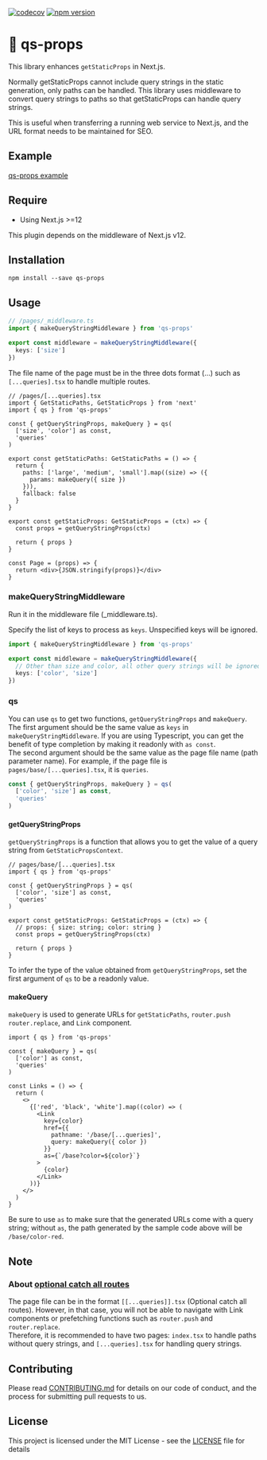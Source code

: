 [![codecov](https://codecov.io/gh/aiji42/next-qs-props/branch/main/graph/badge.svg?token=ZWU2IX3T1U)](https://codecov.io/gh/aiji42/next-qs-props)
[![npm version](https://badge.fury.io/js/qs-props.svg)](https://badge.fury.io/js/qs-props)

# :bowl_with_spoon: qs-props

This library enhances `getStaticProps` in Next.js.

Normally getStaticProps cannot include query strings in the static generation, only paths can be handled. This library uses middleware to convert query strings to paths so that getStaticProps can handle query strings.

This is useful when transferring a running web service to Next.js, and the URL format needs to be maintained for SEO.

## Example

[qs-props example](https://next-qs-props.vercel.app)

## Require

- Using Next.js >=12

This plugin depends on the middleware of Next.js v12.

## Installation

```
npm install --save qs-props
```

## Usage

```ts
// /pages/_middleware.ts
import { makeQueryStringMiddleware } from 'qs-props'

export const middleware = makeQueryStringMiddleware({
  keys: ['size']
})
```

The file name of the page must be in the three dots format (...) such as `[...queries].tsx` to handle multiple routes.
```tsx
// /pages/[...queries].tsx
import { GetStaticPaths, GetStaticProps } from 'next'
import { qs } from 'qs-props'

const { getQueryStringProps, makeQuery } = qs(
  ['size', 'color'] as const,
  'queries'
)

export const getStaticPaths: GetStaticPaths = () => {
  return {
    paths: ['large', 'medium', 'small'].map((size) => ({
      params: makeQuery({ size })
    })),
    fallback: false
  }
}

export const getStaticProps: GetStaticProps = (ctx) => {
  const props = getQueryStringProps(ctx)

  return { props }
}

const Page = (props) => {
  return <div>{JSON.stringify(props)}</div>
}
```

### makeQueryStringMiddleware

Run it in the middleware file (_middleware.ts).

Specify the list of keys to process as `keys`. Unspecified keys will be ignored.
```ts
import { makeQueryStringMiddleware } from 'qs-props'

export const middleware = makeQueryStringMiddleware({ 
  // Other than size and color, all other query strings will be ignored.
  keys: ['color', 'size']
})
```

### qs

You can use `qs` to get two functions, `getQueryStringProps` and `makeQuery`.  
The first argument should be the same value as `keys` in `makeQueryStringMiddleware`. If you are using Typescript, you can get the benefit of type completion by making it readonly with `as const`.  
The second argument should be the same value as the page file name (path parameter name). For example, if the page file is `pages/base/[...queries].tsx`, it is `queries`.

```ts
const { getQueryStringProps, makeQuery } = qs(
  ['color', 'size'] as const,
  'queries'
)
```

#### getQueryStringProps
`getQueryStringProps` is a function that allows you to get the value of a query string from `GetStaticPropsContext`.

```tsx
// pages/base/[...queries].tsx
import { qs } from 'qs-props'

const { getQueryStringProps } = qs(
  ['color', 'size'] as const,
  'queries'
)

export const getStaticProps: GetStaticProps = (ctx) => {
  // props: { size: string; color: string }
  const props = getQueryStringProps(ctx)

  return { props }
}
```
To infer the type of the value obtained from `getQueryStringProps`, set the first argument of `qs` to be a readonly value.

#### makeQuery
`makeQuery` is used to generate URLs for `getStaticPaths`, `router.push` `router.replace`, and `Link` component.

```tsx
import { qs } from 'qs-props'

const { makeQuery } = qs(
  ['color'] as const,
  'queries'
)

const Links = () => {
  return (
    <>
      {['red', 'black', 'white'].map((color) => (
        <Link
          key={color}
          href={{
            pathname: '/base/[...queries]',
            query: makeQuery({ color })
          }}
          as={`/base?color=${color}`}
        >
          {color}
        </Link>
      ))}
    </>
  )
}
```
Be sure to use `as` to make sure that the generated URLs come with a query string; without `as`, the path generated by the sample code above will be `/base/color-red`.

## Note

### About [optional catch all routes](https://nextjs.org/docs/routing/dynamic-routes#optional-catch-all-routes)

The page file can be in the format `[[...queries]].tsx` (Optional catch all routes). However, in that case, you will not be able to navigate with Link components or prefetching functions such as `router.push` and `router.replace`.  
Therefore, it is recommended to have two pages: `index.tsx` to handle paths without query strings, and `[...queries].tsx` for handling query strings.

## Contributing
Please read [CONTRIBUTING.md](https://github.com/aiji42/next-qs-props/blob/main/CONTRIBUTING.md) for details on our code of conduct, and the process for submitting pull requests to us.

## License
This project is licensed under the MIT License - see the [LICENSE](https://github.com/aiji42/next-qs-props/blob/main/LICENSE) file for details
